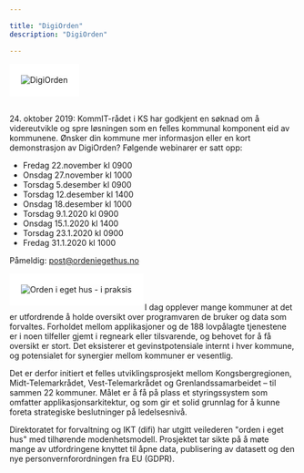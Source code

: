 ```yaml
---

title: "DigiOrden"
description: "DigiOrden"

---
```


<!--  la til HTML for å plassere bildet til venstre ![difi trappetrinnsmodell](/images/orden logo.png)  -->

<img src ="/images/logoDigiOrden.PNG" align="top" alt="DigiOrden" style="border:20px solid white"></img>

<br>
<div class="news-block">
24. oktober 2019: KommIT-rådet i KS har godkjent en søknad om å videreutvikle og spre løsningen som en felles kommunal komponent eid av kommunene.
Ønsker din kommune mer informasjon eller en kort demonstrasjon av DigiOrden? 
Følgende webinarer er satt opp:

* Fredag 22.november kl 0900
* Onsdag 27.november kl 1000
* Torsdag 5.desember kl 0900
* Torsdag 12.desember kl 1400
* Onsdag 18.desember kl 1000
* Torsdag 9.1.2020 kl 0900
* Onsdag 15.1.2020 kl 1400
* Torsdag 23.1.2020 kl 0900
* Fredag 31.1.2020 kl 1000



Påmeldig: <post@ordeniegethus.no>
</div>

<img src ="/images/rollup.png" align="left" alt="Orden i eget hus - i praksis" style="border:20px solid white"></img>
<br>
<br>
<br>
I dag opplever mange kommuner at det er utfordrende å holde oversikt over programvaren de bruker og data som forvaltes. 
Forholdet mellom applikasjoner og de 188 lovpålagte tjenestene er i noen tilfeller gjemt i regneark eller tilsvarende, og behovet for å få oversikt er stort. 
Det eksisterer et gevinstpotensiale internt i hver kommune, og potensialet for synergier mellom kommuner er vesentlig.

Det er derfor initiert et felles utviklingsprosjekt mellom Kongsbergregionen, Midt-Telemarkrådet, Vest-Telemarkrådet og Grenlandssamarbeidet – til sammen 22 kommuner.
Målet er å få på plass et styringssystem som omfatter applikasjonsarkitektur, og som gir et solid grunnlag for å kunne foreta strategiske beslutninger på ledelsesnivå.

Direktoratet for forvaltning og IKT (difi) har utgitt veilederen "orden i eget hus" med tilhørende modenhetsmodell.
Prosjektet  tar sikte på å møte mange av utfordringene knyttet til åpne data, publisering av datasett og den nye personvernforordningen fra EU (GDPR).

<br>
<br>
<br>
<br>
<br>

